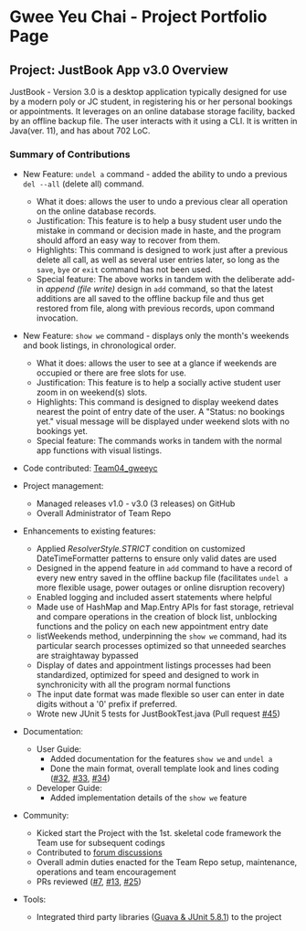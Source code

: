 # Gwee Yeu Chai - Project Portfolio Page

## Project: JustBook App v3.0 Overview
JustBook - Version 3.0 is a desktop application typically designed for use by a modern poly or JC student, in 
registering his or her personal bookings or appointments. It leverages on an online database storage facility, backed by
an offline backup file. The user interacts with it using a CLI. It is written in Java(ver. 11), and has about 702 LoC.

### Summary of Contributions
- New Feature: `undel a` command - added the ability to undo a previous `del --all` (delete all) command.
  - What it does: allows the user to undo a previous clear all operation on the online database records.
  - Justification: This feature is to help a busy student user undo the mistake in command or decision made in haste,
    and the program should afford an easy way to recover from them. 
  - Highlights: This command is designed to work just after a previous delete all call, as well as several user entries
    later, so long as the `save`, `bye` or `exit` command has not been used.
  - Special feature: The above works in tandem with the deliberate add-in _append (file write)_ design in `add` command,
    so that the latest additions are all saved to the offline backup file and thus get restored from file, along with 
    previous records, upon command invocation.

- New Feature: `show we` command - displays only the month's weekends and book listings, in chronological order. 
    - What it does: allows the user to see at a glance if weekends are occupied or there are free slots for use.
    - Justification: This feature is to help a socially active student user zoom in on weekend(s) slots.
    - Highlights: This command is designed to display weekend dates nearest the point of entry date of the user. A 
      "Status: no bookings yet." visual message will be displayed under weekend slots with no bookings yet. 
    - Special feature: The commands works in tandem with the normal app functions with visual listings. 

- Code contributed: [Team04_gweeyc](https://tinyurl.com/TIC4001gweeycPPP)

- Project management:
    - Managed releases v1.0 - v3.0 (3 releases) on GitHub
    - Overall Administrator of Team Repo

- Enhancements to existing features:
    - Applied _ResolverStyle.STRICT_ condition on customized DateTimeFormatter patterns to ensure only valid dates are
      used
    - Designed in the append feature in `add` command to have a record of every new entry saved in the offline backup
      file (facilitates `undel a` more flexible usage, power outages or online disruption recovery)
    - Enabled logging and included assert statements where helpful
    - Made use of HashMap and Map.Entry APIs for fast storage, retrieval and compare operations in the creation of block
      list, unblocking functions and the policy on each new appointment entry date
    - listWeekends method, underpinning the `show we` command, had its particular search processes optimized so that
      unneeded searches are straightaway bypassed
    - Display of dates and appointment listings processes had been standardized, optimized for speed and designed to 
      work in synchronicity with all the program normal functions
    - The input date format was made flexible so user can enter in date digits without a '0' prefix if preferred.
    - Wrote new JUnit 5 tests for JustBookTest.java 
      (Pull request [#45](https://github.com/AY2122S1-TIC4001-F18-4/tp/pull/45)) 

- Documentation:
    - User Guide:
      - Added documentation for the features `show we` and `undel a`
      - Done the main format, overall template look and lines coding ([#32](https://github.com/AY2122S1-TIC4001-F18-4/tp/pull/32),
        [#33](https://github.com/AY2122S1-TIC4001-F18-4/tp/pull/33), [#34](https://github.com/AY2122S1-TIC4001-F18-4/tp/pull/34))
    - Developer Guide:
      - Added implementation details of the `show we` feature

- Community:
  - Kicked start the Project with the 1st. skeletal code framework the Team use for subsequent codings
  - Contributed to [forum discussions](https://github.com/nus-tic4001-AY2122S1/forum/issues?page=1&q=is%3Aissue+is%3Aclosed)
  - Overall admin duties enacted for the Team Repo setup, maintenance, operations and team encouragement
  - PRs reviewed ([#7](https://github.com/AY2122S1-TIC4001-F18-4/tp/pull/7),
    [#13](https://github.com/AY2122S1-TIC4001-F18-4/tp/pull/13), 
    [#25](https://github.com/AY2122S1-TIC4001-F18-4/tp/pull/25)) 

- Tools:
    - Integrated third party libraries 
      ([Guava & JUnit 5.8.1](https://github.com/AY2122S1-TIC4001-F18-4/tp/blob/master/build.gradle)) to the project
